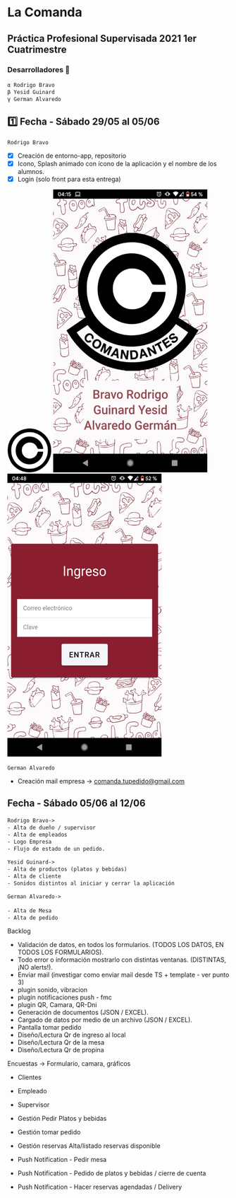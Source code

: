 # **La Comanda**
## Práctica Profesional Supervisada 2021 1er Cuatrimestre

### Desarrolladores 🔧

```
α Rodrigo Bravo
β Yesid Guinard
γ German Alvaredo
```

## :one: Fecha - Sábado 29/05 al 05/06
```
Rodrigo Bravo
```
- [x] Creación de entorno-app, repositorio
- [x] Icono, Splash animado con ícono de la aplicación y el nombre de los alumnos.
- [x] Login (solo front para esta entrega)

<img src="recursos/icono.png" alt="comanda logo" width="100px" height="100px">
<img src="recursos/splash-sinanimacion.jpeg" alt="comanda logo" width="350px" height="640px">
<img src="recursos/login.jpeg" alt="comanda logo" width="350px" height="640px">

```
German Alvaredo
```
- Creación mail empresa -> comanda.tupedido@gmail.com 


## Fecha - Sábado 05/06 al 12/06
```
Rodrigo Bravo->
- Alta de dueño / supervisor
- Alta de empleados
- Logo Empresa
- Flujo de estado de un pedido.
```
```
Yesid Guinard->
- Alta de productos (platos y bebidas)
- Alta de cliente
- Sonidos distintos al iniciar y cerrar la aplicación
```
```
German Alvaredo->

- Alta de Mesa
- Alta de pedido

```


Backlog

- Validación de datos, en todos los formularios. (TODOS LOS DATOS, EN TODOS LOS FORMULARIOS).
- Todo error o información mostrarlo con distintas ventanas. (DISTINTAS, ¡NO alerts!).
- Enviar mail (investigar como enviar mail desde TS + template - ver punto 3)
- plugin sonido, vibracion
- plugin notificaciones push - fmc
- plugin QR, Camara, QR-Dni
- Generación de documentos (JSON / EXCEL).
- Cargado de datos por medio de un archivo (JSON / EXCEL).
- Pantalla tomar pedido
- Diseño/Lectura Qr de ingreso al local
- Diseño/Lectura Qr de la mesa
- Diseño/Lectura Qr de propina


Encuestas ->  Formulario, camara, gráficos
   - Clientes
   - Empleado
   - Supervisor

- Gestión Pedir Platos y bebidas
- Gestión tomar pedido
- Gestión reservas Alta/listado reservas disponible
- Push Notification - Pedir mesa
- Push Notification - Pedido de platos y bebidas / cierre de cuenta
- Push Notification - Hacer reservas agendadas / Delivery